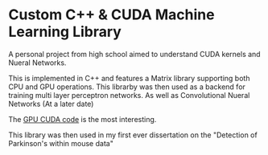 # Custom C++ & CUDA Machine Learning Library

A personal project from high school aimed to understand CUDA kernels and Nueral Networks.

This is implemented in C++ and features a Matrix library supporting both CPU and GPU operations.
This librarby was then used as a backend for training multi layer perceptron networks. As well as Convolutional Nueral Networks (At a later date)

The [GPU CUDA code](https://github.com/William-Baker/MLib/blob/main/GPUMatrix.cu) is the most interesting.

This library was then used in my first ever dissertation on the "Detection of Parkinson's within mouse data"
